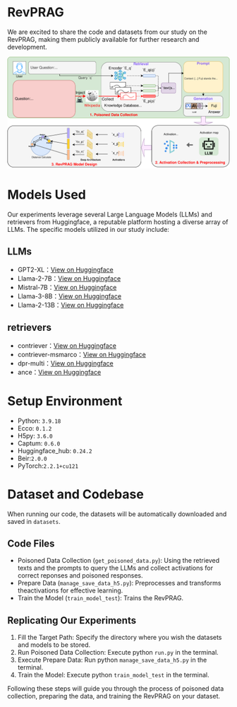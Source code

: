 # RevPRAG
We are excited to share the code and datasets from our study on the RevPRAG, making them publicly available for further research and development.

![流程图](images/workflow.svg)

# Models Used
Our experiments leverage several Large Language Models (LLMs) and retrievers from Huggingface, a reputable platform hosting a diverse array of LLMs. The specific models utilized in our study include:
## LLMs
- GPT2-XL：[View on Huggingface](https://huggingface.co/openai-community/gpt2-xl)
- Llama-2-7B：[View on Huggingface](https://huggingface.co/meta-llama/Llama-2-7b-hf)
- Mistral-7B：[View on Huggingface](https://huggingface.co/mistralai/Mistral-7B-v0.1)
- Llama-3-8B：[View on Huggingface](https://huggingface.co/meta-llama/Llama-3.1-8B-Instruct)
- Llama-2-13B：[View on Huggingface](https://huggingface.co/meta-llama/Llama-2-13b-chat-hf)
## retrievers
- contriever：[View on Huggingface](https://huggingface.co/facebook/contriever)
- contriever-msmarco：[View on Huggingface](https://huggingface.co/facebook/contriever-msmarco)
- dpr-multi：[View on Huggingface](https://huggingface.co/facebook/dpr-ctx_encoder-multiset-base)
- ance：[View on Huggingface](https://huggingface.co/sentence-transformers/msmarco-roberta-base-ance-firstp)


# Setup Environment
- Python: ``3.9.18``
- Ecco: ``0.1.2``
- H5py: ``3.6.0``
- Captum: ``0.6.0``
- Huggingface_hub: ``0.24.2``
- Beir:``2.0.0``
- PyTorch:``2.2.1+cu121``

# Dataset and Codebase
When running our code, the datasets will be automatically downloaded and saved in ``datasets``.

## Code Files
- Poisoned Data Collection (``get_poisoned_data.py``): Using the retrieved texts and the prompts to query the LLMs and collect activations for correct reponses and poisoned responses.
- Prepare Data (``manage_save_data_h5.py``): Preprocesses and transforms theactivations for effective learning.
- Train the Model (``train_model_test``): Trains the RevPRAG.

## Replicating Our Experiments
1. Fill the Target Path: Specify the directory where you wish the datasets and models to be stored.
2. Run Poisoned Data Collection: Execute python ``run.py`` in the terminal.
3. Execute Prepare Data: Run python ``manage_save_data_h5.py`` in the terminal.
4. Train the Model: Execute python ``train_model_test`` in the terminal.

Following these steps will guide you through the process of poisoned data collection, preparing the data, and training the RevPRAG on your dataset.




